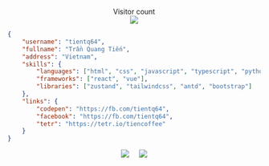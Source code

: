 <!-- ![](https://data14.sticker.fan/20200904/file_2745638_128x128.webp) -->
<!-- ![](https://img.itch.zone/aW1nLzEwNTE5NDMuZ2lm/original/UOzaTJ.gif) -->

<p align="center">
  Visitor count<br>
  <img src="https://profile-counter.glitch.me/tientq64/count.svg">
</p>

```json
{
    "username": "tientq64",
    "fullname": "Trần Quang Tiến",
    "address": "Vietnam",
    "skills": {
        "languages": ["html", "css", "javascript", "typescript", "python"],
        "frameworks": ["react", "vue"],
        "libraries": ["zustand", "tailwindcss", "antd", "bootstrap"]
    },
    "links": {
        "codepen": "https://fb.com/tientq64",
        "facebook": "https://fb.com/tientq64",
        "tetr": "https://tetr.io/tiencoffee"
    }
}
```

<!-- ![](https://github-profile-summary-cards.vercel.app/api/cards/profile-details?username=tientq64&theme=github_dark) -->
<!-- ![](https://github-profile-summary-cards.vercel.app/api/cards/repos-per-language?username=tientq64&theme=github_dark) -->
<!-- ![](https://github-profile-summary-cards.vercel.app/api/cards/most-commit-language?username=tientq64&theme=github_dark) -->

<p align="center">
  <img src="https://github-readme-stats.vercel.app/api/top-langs/?username=tientq64&theme=dark&layout=compact">
  &nbsp;&nbsp;&nbsp;
  <img src="https://github-profile-summary-cards.vercel.app/api/cards/productive-time?username=tientq64&theme=github_dark">
</p>

<!-- ![](https://github-profile-summary-cards.vercel.app/api/cards/stats?username=tientq64&theme=github_dark) -->

<!-- ![trophy](https://github-profile-trophy.vercel.app/?username=ryo-ma&no-frame=true&no-bg=true&theme=darkhub) -->

<!-- ![top_langs](https://github-readme-stats.vercel.app/api/top-langs/?username=tientq64&layout=compact&langs_count=10) -->

<!--
---

![](https://play.pokemonshowdown.com/sprites/ani/raikou.gif)
![](https://play.pokemonshowdown.com/sprites/ani/suicune.gif)
  ![](https://play.pokemonshowdown.com/sprites/ani/entei.gif)

   `Raikou`          `Suicune`           `Entei`

---

![](https://play.pokemonshowdown.com/sprites/ani/palkia.gif)
![](https://play.pokemonshowdown.com/sprites/ani/giratina.gif)
![](https://play.pokemonshowdown.com/sprites/ani/dialga.gif)

      `Palkia`                  `Giratina`                 `Dialga`
-->
